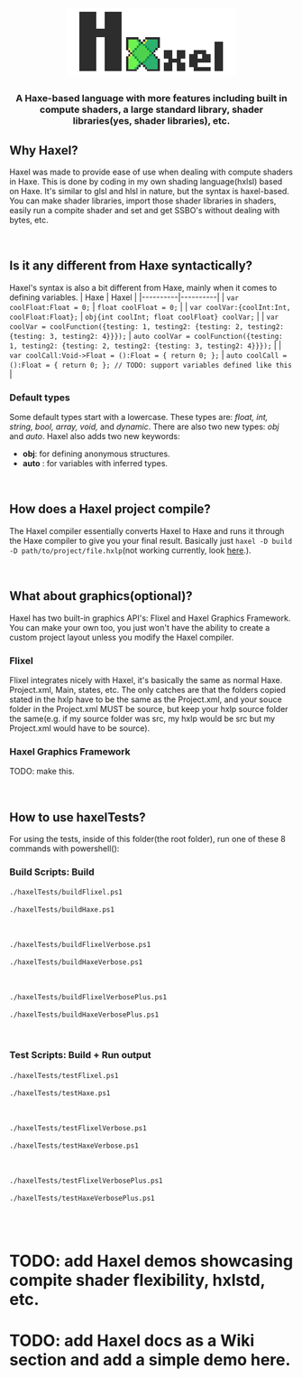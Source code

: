 <h1 align="center">
  <img src=".dev/logo_text-300.png"> 
</h1>
<h3 align="center">
 A Haxe-based language with more features including built in compute shaders, a large standard library, shader libraries(yes, shader libraries), etc.
<h3>

## Why Haxel?
Haxel was made to provide ease of use when dealing with compute shaders in Haxe. This is done by coding in my own shading language(hxlsl) based on Haxe. It's similar to glsl and hlsl in nature, but the syntax is haxel-based. You can make shader libraries, import those shader libraries in shaders, easily run a compite shader and set and get SSBO's without dealing with bytes, etc.

<br>

## Is it any different from Haxe syntactically?
Haxel's syntax is also a bit different from Haxe, mainly when it comes to defining variables.
| Haxe | Haxel |
|----------|----------|
| `var coolFloat:Float = 0;` | `float coolFloat = 0;` |
| `var coolVar:{coolInt:Int, coolFloat:Float};` | `obj{int coolInt; float coolFloat} coolVar;` |
| `var coolVar = coolFunction({testing: 1, testing2: {testing: 2, testing2: {testing: 3, testing2: 4}}});` | `auto coolVar = coolFunction({testing: 1, testing2: {testing: 2, testing2: {testing: 3, testing2: 4}}});` |
| `var coolCall:Void->Float = ():Float = { return 0; };` | `auto coolCall = ():Float = { return 0; }; // TODO: support variables defined like this` |

### Default types
Some default types start with a lowercase. These types are: *float, int, string, bool, array, void,* and *dynamic*. There are also two new types: *obj* and *auto*.
Haxel also adds two new keywords:
- **obj**: for defining anonymous structures.  
- **auto** : for variables with inferred types.  

<br>

## How does a Haxel project compile?
The Haxel compiler essentially converts Haxel to Haxe and runs it through the Haxe compiler to give you your final result. Basically just `haxel -D build -D path/to/project/file.hxlp`(not working currently, look [here](https://github.com/ZSolarDev/Haxel/tree/dev#how-to-use-haxeltests).).

<br>

## What about graphics(optional)?
Haxel has two built-in graphics API's: Flixel and Haxel Graphics Framework. You can make your own too, you just won't have the ability to create a custom project layout unless you modify the Haxel compiler.

### Flixel
Flixel integrates nicely with Haxel, it's basically the same as normal Haxe. Project.xml, Main, states, etc. The only catches are that the folders copied stated in the hxlp have to be the same as the Project.xml, and your souce folder in the Project.xml MUST be source, but keep your hxlp source folder the same(e.g. if my source folder was src, my hxlp would be src but my Project.xml would have to be source).

### Haxel Graphics Framework
TODO: make this.

<br>

## How to use haxelTests?
For using the tests, inside of this folder(the root folder), run one of these 8 commands with powershell():

### Build Scripts: Build
`./haxelTests/buildFlixel.ps1`

`./haxelTests/buildHaxe.ps1`

<br>

`./haxelTests/buildFlixelVerbose.ps1`

`./haxelTests/buildHaxeVerbose.ps1`

<br>

`./haxelTests/buildFlixelVerbosePlus.ps1`

`./haxelTests/buildHaxeVerbosePlus.ps1`

<br>

### Test Scripts: Build + Run output
`./haxelTests/testFlixel.ps1`

`./haxelTests/testHaxe.ps1`

<br>

`./haxelTests/testFlixelVerbose.ps1`

`./haxelTests/testHaxeVerbose.ps1`

<br>

`./haxelTests/testFlixelVerbosePlus.ps1`

`./haxelTests/testHaxeVerbosePlus.ps1`



<br>
<br>

# TODO: add Haxel demos showcasing compite shader flexibility, hxlstd, etc.

# TODO: add Haxel docs as a Wiki section and add a simple demo here.
